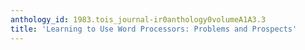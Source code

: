 ```yaml
---
anthology_id: 1983.tois_journal-ir0anthology0volumeA1A3.3
title: 'Learning to Use Word Processors: Problems and Prospects'
---
```

